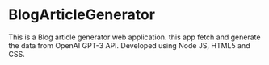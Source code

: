 # BlogArticleGenerator
This is a Blog article generator web application. this app fetch and generate the data from OpenAI GPT-3 API. Developed using Node JS, HTML5 and CSS.
